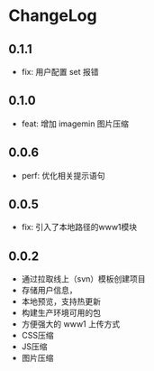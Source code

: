 # ChangeLog

## 0.1.1

* fix: 用户配置 set 报错

## 0.1.0

* feat: 增加 imagemin 图片压缩

## 0.0.6

* perf: 优化相关提示语句

## 0.0.5

* fix: 引入了本地路径的www1模块

## 0.0.2

* 通过拉取线上（svn）模板创建项目
* 存储用户信息，
* 本地预览，支持热更新
* 构建生产环境可用的包
* 方便强大的 www1 上传方式
* CSS压缩
* JS压缩
* 图片压缩